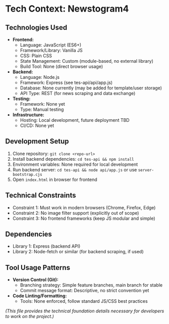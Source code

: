 # Tech Context: Newstogram4

## Technologies Used

- **Frontend:**
    - Language: JavaScript (ES6+)
    - Framework/Library: Vanilla JS
    - CSS: Plain CSS
    - State Management: Custom (module-based, no external library)
    - Build Tool: None (direct browser usage)
- **Backend:**
    - Language: Node.js
    - Framework: Express (see tes-api/api/app.js)
    - Database: None currently (may be added for template/user storage)
    - API Type: REST (for news scraping and data exchange)
- **Testing:**
    - Framework: None yet
    - Type: Manual testing
- **Infrastructure:**
    - Hosting: Local development, future deployment TBD
    - CI/CD: None yet

## Development Setup

1. Clone repository: `git clone <repo-url>`
2. Install backend dependencies: `cd tes-api && npm install`
3. Environment variables: None required for local development
4. Run backend server: `cd tes-api && node api/app.js` or use `server-bootstrap.cjs`
5. Open `index.html` in browser for frontend

## Technical Constraints

- Constraint 1: Must work in modern browsers (Chrome, Firefox, Edge)
- Constraint 2: No image filter support (explicitly out of scope)
- Constraint 3: No frontend frameworks (keep JS modular and simple)

## Dependencies

- Library 1: Express (backend API)
- Library 2: Node-fetch or similar (for backend scraping, if used)

## Tool Usage Patterns

- **Version Control (Git):**
    - Branching strategy: Simple feature branches, main branch for stable
    - Commit message format: Descriptive, no strict convention yet
- **Code Linting/Formatting:**
    - Tools: None enforced, follow standard JS/CSS best practices

*(This file provides the technical foundation details necessary for developers to work on the project.)*
